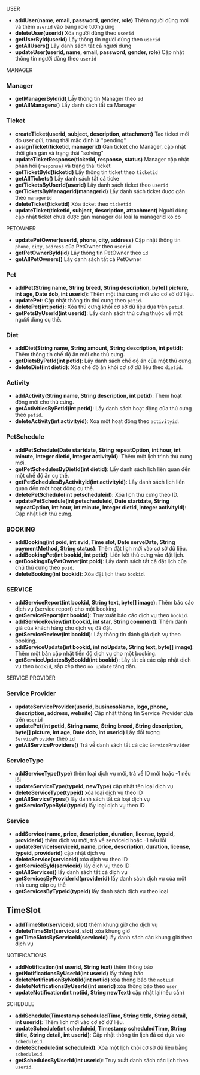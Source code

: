 USER
- **addUser(name, email, password, gender, role)**  Thêm người dùng mới và thêm `userid` vào bảng role tương ứng
- **deleteUser(userid)**  Xóa người dùng theo `userid`
- **getUserById(userid)**  Lấy thông tin người dùng theo `userid`
- **getAllUsers()**  Lấy danh sách tất cả người dùng
- **updateUser(userid, name, email, password, gender, role)**  Cập nhật thông tin người dùng theo `userid`

MANAGER
### Manager
- **getManagerById(id)**  Lấy thông tin Manager theo `id`
- **getAllManagers()**  Lấy danh sách tất cả Manager

### Ticket
- **createTicket(userid, subject, description, attachment)**  Tạo ticket mới do user gửi, trạng thái mặc định là "pending"
- **assignTicket(ticketid, managerid)**  Gán ticket cho Manager, cập nhật thời gian gán và trạng thái "solving" 
- **updateTicketResponse(ticketid, response, status)**  Manager cập nhật phản hồi (`response`) và trạng thái ticket 
- **getTicketById(ticketid)**  Lấy thông tin ticket theo `ticketid`
- **getAllTickets()**  Lấy danh sách tất cả ticke
- **getTicketsByUserId(userid)**  Lấy danh sách ticket theo `userid`
- **getTicketsByManagerId(managerid)**  Lấy danh sách ticket được gán theo `managerid`
- **deleteTicket(ticketid)**  Xóa ticket theo `ticketid`
- **updateTicket(ticketid, subject, description, attachment)**  Người dùng cập nhật ticket chưa được gán manager dai loai la managerid ko co

PETOWNER
- **updatePetOwner(userid, phone, city, address)**  Cập nhật thông tin `phone`, `city`, `address` của PetOwner theo `userid` 
- **getPetOwnerById(id)**  Lấy thông tin PetOwner theo `id`
- **getAllPetOwners()**  Lấy danh sách tất cả PetOwner

### Pet 
- **addPet(String name, String breed, String description, byte[] picture, int age, Date dob, int userid)**: Thêm một thú cưng mới vào cơ sở dữ liệu.
- **updatePet**: Cập nhật thông tin thú cưng theo `petid`.
- **deletePet(int petid)**: Xóa thú cưng khỏi cơ sở dữ liệu dựa trên `petid`.
- **getPetsByUserId(int userid)**: Lấy danh sách thú cưng thuộc về một người dùng cụ thể.

### Diet 
- **addDiet(String name, String amount, String description, int petid)**: Thêm thông tin chế độ ăn mới cho thú cưng.
- **getDietsByPetId(int petid)**: Lấy danh sách chế độ ăn của một thú cưng.
- **deleteDiet(int dietid)**: Xóa chế độ ăn khỏi cơ sở dữ liệu theo `dietid`.

### Activity 
- **addActivity(String name, String description, int petid)**: Thêm hoạt động mới cho thú cưng.
- **getActivitiesByPetId(int petid)**: Lấy danh sách hoạt động của thú cưng theo `petid`.
- **deleteActivity(int activityid)**: Xóa một hoạt động theo `activityid`.

### PetSchedule
- **addPetSchedule(Date startdate, String repeatOption, int hour, int minute, Integer dietid, Integer activityid)**: Thêm một lịch trình thú cưng mới.
- **getPetSchedulesByDietId(int dietid)**: Lấy danh sách lịch liên quan đến một chế độ ăn cụ thể.
- **getPetSchedulesByActivityId(int activityid)**: Lấy danh sách lịch liên quan đến một hoạt động cụ thể.
- **deletePetSchedule(int petscheduleid)**: Xóa lịch thú cưng theo ID.
- **updatePetSchedule(int petscheduleid, Date startdate, String repeatOption, int hour, int minute, Integer dietid, Integer activityid)**: Cập nhật lịch thú cưng.

### BOOKING
- **addBooking(int poid, int svid, Time slot, Date serveDate, String paymentMethod, String status)**: Thêm đặt lịch mới vào cơ sở dữ liệu.
- **addBookingPet(int bookid, int petid)**: Liên kết thú cưng vào đặt lịch.
- **getBookingsByPetOwner(int poid)**: Lấy danh sách tất cả đặt lịch của chủ thú cưng theo `poid`.
- **deleteBooking(int bookid)**: Xóa đặt lịch theo `bookid`.


### SERVICE
- **addServiceReport(int bookid, String text, byte[] image)**: Thêm báo cáo dịch vụ (service report) cho một booking.
- **getServiceReport(int bookid)**: Truy xuất báo cáo dịch vụ theo `bookid`.
- **addServiceReview(int bookid, int star, String comment)**: Thêm đánh giá của khách hàng cho dịch vụ đã đặt.
- **getServiceReview(int bookid)**: Lấy thông tin đánh giá dịch vụ theo booking.
- **addServiceUpdate(int bookid, int noUpdate, String text, byte[] image)**: Thêm một bản cập nhật tiến độ dịch vụ cho một booking.
- **getServiceUpdatesByBookId(int bookid)**: Lấy tất cả các cập nhật dịch vụ theo `bookid`, sắp xếp theo `no_update` tăng dần.


SERVICE PROVIDER
### Service Provider
- **updateServiceProvider(userid, businessName, logo, phone, description, address, website)** Cập nhật thông tin Service Provider dựa trên `userid`
- **updatePet(int petid, String name, String breed, String description, byte[] picture, int age, Date dob, int userid)** Lấy đối tượng `ServiceProvider` theo `id`
- **getAllServiceProviders()** Trả về danh sách tất cả các `ServiceProvider`

### ServiceType
- **addServiceType(type)** thêm loại dịch vụ mới, trả về ID mới hoặc -1 nếu lỗi  
- **updateServiceType(typeid, newType)**  cập nhật tên loại dịch vụ  
- **deleteServiceType(typeid)**  xóa loại dịch vụ theo ID  
- **getAllServiceTypes()** lấy danh sách tất cả loại dịch vụ  
- **getServiceTypeById(typeid)**  lấy loại dịch vụ theo ID

### Service
- **addService(name, price, description, duration, license, typeid, providerid)**  thêm dịch vụ mới, trả về serviceid hoặc -1 nếu lỗi  
- **updateService(serviceid, name, price, description, duration, license, typeid, providerid)**  cập nhật dịch vụ  
- **deleteService(serviceid)**  xóa dịch vụ theo ID  
- **getServiceById(serviceid)**  lấy dịch vụ theo ID  
- **getAllServices()** lấy danh sách tất cả dịch vụ  
- **getServicesByProviderId(providerid)** lấy danh sách dịch vụ của một nhà cung cấp cụ thể  
- **getServicesByTypeId(typeid)**  lấy danh sách dịch vụ theo loại

## TimeSlot
- **addTimeSlot(serviceid, slot)** thêm khung giờ cho dịch vụ  
- **deleteTimeSlot(serviceid, slot)**  xóa khung giờ  
- **getTimeSlotsByServiceId(serviceid)**  lấy danh sách các khung giờ theo dịch vụ

NOTIFICATIONS
- **addNotification(int userid, String text)** thêm thông báo
- **getNotificationsByUserId(int userid)** lấy thông báo 
- **deleteNotificationByNotiId(int notiid)**    xóa thông báo the `notiid`
- **deleteNotificationsByUserId(int userid)**   xóa thông báo theo `user`
- **updateNotification(int notiid, String newText)** cập nhật lại(nếu cần)

SCHEDULE
- **addSchedule(Timestamp scheduledTime, String tittle, String detail, int userid)**: Thêm lịch mới vào cơ sở dữ liệu.
- **updateSchedule(int scheduleid, Timestamp scheduledTime, String tittle, String detail, int userid)**: Cập nhật thông tin lịch đã có dựa vào `scheduleid`.
- **deleteSchedule(int scheduleid)**: Xóa một lịch khỏi cơ sở dữ liệu bằng `scheduleid`.
- **getSchedulesByUserId(int userid)**: Truy xuất danh sách các lịch theo `userid`.
